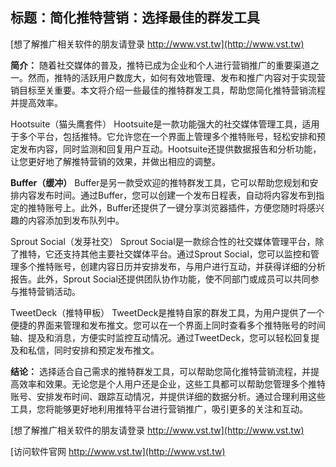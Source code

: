 ## **标题：简化推特营销：选择最佳的群发工具**

[想了解推广相关软件的朋友请登录 http://www.vst.tw](http://www.vst.tw)

**简介：**
随着社交媒体的普及，推特已成为企业和个人进行营销推广的重要渠道之一。然而，推特的活跃用户数庞大，如何有效地管理、发布和推广内容对于实现营销目标至关重要。本文将介绍一些最佳的推特群发工具，帮助您简化推特营销流程并提高效率。

Hootsuite（猫头鹰套件）
Hootsuite是一款功能强大的社交媒体管理工具，适用于多个平台，包括推特。它允许您在一个界面上管理多个推特账号，轻松安排和预定发布内容，同时监测和回复用户互动。Hootsuite还提供数据报告和分析功能，让您更好地了解推特营销的效果，并做出相应的调整。

**Buffer（缓冲）**
Buffer是另一款受欢迎的推特群发工具，它可以帮助您规划和安排内容发布时间。通过Buffer，您可以创建一个发布日程表，自动将内容发布到指定的推特账号上。此外，Buffer还提供了一键分享浏览器插件，方便您随时将感兴趣的内容添加到发布队列中。

Sprout Social（发芽社交）
Sprout Social是一款综合性的社交媒体管理平台，除了推特，它还支持其他主要社交媒体平台。通过Sprout Social，您可以监控和管理多个推特账号，创建内容日历并安排发布，与用户进行互动，并获得详细的分析报告。此外，Sprout Social还提供团队协作功能，使不同部门或成员可以共同参与推特营销活动。

TweetDeck（推特甲板）
TweetDeck是推特自家的群发工具，为用户提供了一个便捷的界面来管理和发布推文。您可以在一个界面上同时查看多个推特账号的时间轴、提及和消息，方便实时监控互动情况。通过TweetDeck，您可以轻松回复提及和私信，同时安排和预定发布推文。

**结论：**
选择适合自己需求的推特群发工具，可以帮助您简化推特营销流程，并提高效率和效果。无论您是个人用户还是企业，这些工具都可以帮助您管理多个推特账号、安排发布时间、跟踪互动情况，并提供详细的数据分析。通过合理利用这些工具，您将能够更好地利用推特平台进行营销推广，吸引更多的关注和互动。

[想了解推广相关软件的朋友请登录 http://www.vst.tw](http://www.vst.tw)


[访问软件官网 http://www.vst.tw](http://www.vst.tw)
